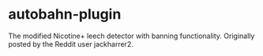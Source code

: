 # autobahn-plugin
The modified Nicotine+ leech detector with banning functionality. Originally posted by the Reddit user jackharrer2.
